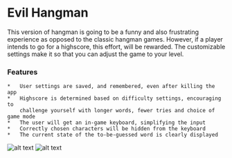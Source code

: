 # Evil Hangman
This version of hangman is going to be a funny and also frustrating 
experience as opposed to the classic hangman games. However, if a player
intends to go for a highscore, this effort, will be rewarded. The customizable
settings make it so that you can adjust the game to your level.

### Features
	*   User settings are saved, and remembered, even after killing the app
	* 	Highscore is determined based on difficulty settings, encouraging to 
		challenge yourself with longer words, fewer tries and choice of game mode
	*   The user will get an in-game keyboard, simplifying the input
	*   Correctly chosen characters will be hidden from the keyboard
   	*   The current state of the to-be-guessed word is clearly displayed

![alt text](https://github.com/Poezedoez/EvilHangman/tree/master/app/sketches/game_and_settings.jpg "sketch game and settings")
![alt text](https://github.com/Poezedoez/EvilHangman/tree/master/app/sketches/highscores.jpg "sketch highscores")
  
  
